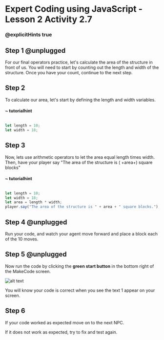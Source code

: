 # Expert Coding using JavaScript - Lesson 2 Activity 2.7


### @explicitHints true

  

## Step 1 @unplugged

For our final operators practice, let's calculate the area of the structure in front of us. You will need to start by counting out the length and width of the structure. Once you have your count, continue to the next step.
 

## Step 2

To calculate our area, let's start by defining the length and width variables.

#### ~ tutorialhint

  

```javascript

let length = 10;
let width = 18;

```

  

## Step 3

Now, lets use arithmetic operators to let the area equal length times width. Then, have your player say "The area of the structure is ( +area+) square blocks"

#### ~ tutorialhint

  

```javascript

let length = 10;
let width = 18;
let area = length * width;
player.say("The area of the structure is " + area + " square blocks.");

```


## Step 4 @unplugged

Run your code, and watch your agent move forward and place a block each of the 10 moves. 

  


## Step 5 @unplugged

Now run the code by clicking the **green start button** in the bottom right of the MakeCode screen.

  

![alt text](https://expertjs.codingcredentials.com/Lesson1/1.1/1.JPG?raw=true  "Start")

  

You will know your code is correct when you see the text 1 appear on your screen.

  
  
  

## Step 6

If your code worked as expected move on to the next NPC. 

  

If it does not work as expected, try to fix and test again.
